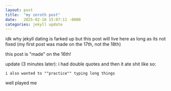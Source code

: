 ```yaml
---
layout: post
title:  "my zeroth post"
date:   2025-02-16 15:07:11 -0800
categories: jekyll update
---
```

idk why jekyll dating is farked up but this post will live here as long as its not fixed (my first post was made on the 17th, not the 18th)

this post is "made" on the 16th!

update (3 minutes later): i had double quotes and then it ate shit like so:
```
i also wanted to ""practice"" typing long things
```

well played me
